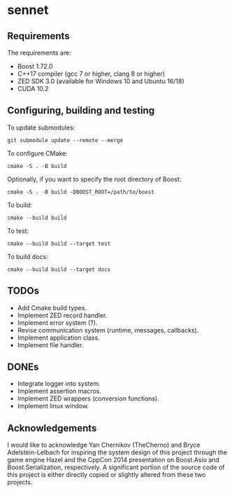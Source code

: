 # sennet

## Requirements
The requirements are:
- Boost 1.72.0
- C++17 compiler (gcc 7 or higher, clang 8 or higher)
- ZED SDK 3.0 (available for Windows 10 and Ubuntu 16/18)
- CUDA 10.2

## Configuring, building and testing
To update submodules:
```
git submodule update --remote --merge
```
To configure CMake:
```
cmake -S . -B build
```
Optionally, if you want to specify the root directory of Boost:
```
cmake -S . -B build -DBOOST_ROOT=/path/to/boost
```
To build:
```
cmake --build build
```
To test:
```
cmake --build build --target test
```
To build docs:
```
cmake --build build --target docs
```

## TODOs
- Add Cmake build types.
- Implement ZED record handler.
- Implement error system (?).
- Revise communication system (runtime, messages, callbacks).
- Implement application class.
- Implement file handler.

## DONEs
- Integrate logger into system.
- Implement assertion macros.
- Implement ZED wrappers (conversion functions).
- Implement linux window.

## Acknowledgements
I would like to acknowledge Yan Chernikov (TheCherno) and Bryce
Adelstein-Lelbach for inspiring the system design of this project
through the game engine Hazel and the CppCon 2014 presentation on Boost.Asio and
Boost.Serialization, respectively. A significant portion of the source code of
this project is either directly copied or slightly altered from these two
projects.
